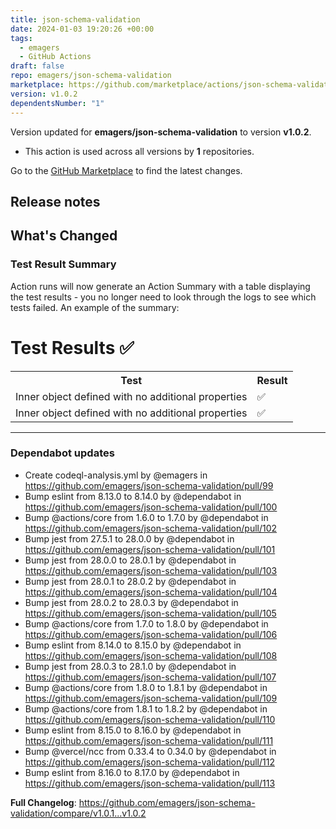 ```yaml
---
title: json-schema-validation
date: 2024-01-03 19:20:26 +00:00
tags:
  - emagers
  - GitHub Actions
draft: false
repo: emagers/json-schema-validation
marketplace: https://github.com/marketplace/actions/json-schema-validation
version: v1.0.2
dependentsNumber: "1"
---
```



Version updated for **emagers/json-schema-validation** to version **v1.0.2**.
- This action is used across all versions by **1** repositories.

Go to the [GitHub Marketplace](https://github.com/marketplace/actions/json-schema-validation) to find the latest changes.

## Release notes

## What's Changed

### Test Result Summary

Action runs will now generate an Action Summary with a table displaying the test results - you no longer need to look through the logs to see which tests failed. An example of the summary:

<h1>Test Results ✅</h1>
<table><tr><th>Test</th><th>Result</th></tr><tr><td>Inner object defined with no additional properties</td><td>✅</td></tr><tr><td>Inner object defined with no additional properties</td><td>✅</td></tr></table>

---
### Dependabot updates

* Create codeql-analysis.yml by @emagers in https://github.com/emagers/json-schema-validation/pull/99
* Bump eslint from 8.13.0 to 8.14.0 by @dependabot in https://github.com/emagers/json-schema-validation/pull/100
* Bump @actions/core from 1.6.0 to 1.7.0 by @dependabot in https://github.com/emagers/json-schema-validation/pull/102
* Bump jest from 27.5.1 to 28.0.0 by @dependabot in https://github.com/emagers/json-schema-validation/pull/101
* Bump jest from 28.0.0 to 28.0.1 by @dependabot in https://github.com/emagers/json-schema-validation/pull/103
* Bump jest from 28.0.1 to 28.0.2 by @dependabot in https://github.com/emagers/json-schema-validation/pull/104
* Bump jest from 28.0.2 to 28.0.3 by @dependabot in https://github.com/emagers/json-schema-validation/pull/105
* Bump @actions/core from 1.7.0 to 1.8.0 by @dependabot in https://github.com/emagers/json-schema-validation/pull/106
* Bump eslint from 8.14.0 to 8.15.0 by @dependabot in https://github.com/emagers/json-schema-validation/pull/108
* Bump jest from 28.0.3 to 28.1.0 by @dependabot in https://github.com/emagers/json-schema-validation/pull/107
* Bump @actions/core from 1.8.0 to 1.8.1 by @dependabot in https://github.com/emagers/json-schema-validation/pull/109
* Bump @actions/core from 1.8.1 to 1.8.2 by @dependabot in https://github.com/emagers/json-schema-validation/pull/110
* Bump eslint from 8.15.0 to 8.16.0 by @dependabot in https://github.com/emagers/json-schema-validation/pull/111
* Bump @vercel/ncc from 0.33.4 to 0.34.0 by @dependabot in https://github.com/emagers/json-schema-validation/pull/112
* Bump eslint from 8.16.0 to 8.17.0 by @dependabot in https://github.com/emagers/json-schema-validation/pull/113


**Full Changelog**: https://github.com/emagers/json-schema-validation/compare/v1.0.1...v1.0.2

